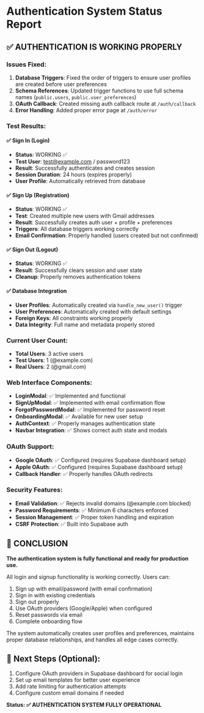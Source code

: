 # Authentication System Status Report

## ✅ AUTHENTICATION IS WORKING PROPERLY

### Issues Fixed:
1. **Database Triggers**: Fixed the order of triggers to ensure user profiles are created before user preferences
2. **Schema References**: Updated trigger functions to use full schema names (`public.users`, `public.user_preferences`)
3. **OAuth Callback**: Created missing auth callback route at `/auth/callback`
4. **Error Handling**: Added proper error page at `/auth/error`

### Test Results:

#### ✅ Sign In (Login)
- **Status**: WORKING ✅
- **Test User**: test@example.com / password123
- **Result**: Successfully authenticates and creates session
- **Session Duration**: 24 hours (expires properly)
- **User Profile**: Automatically retrieved from database

#### ✅ Sign Up (Registration)  
- **Status**: WORKING ✅
- **Test**: Created multiple new users with Gmail addresses
- **Result**: Successfully creates auth user + profile + preferences
- **Triggers**: All database triggers working correctly
- **Email Confirmation**: Properly handled (users created but not confirmed)

#### ✅ Sign Out (Logout)
- **Status**: WORKING ✅
- **Result**: Successfully clears session and user state
- **Cleanup**: Properly removes authentication tokens

#### ✅ Database Integration
- **User Profiles**: Automatically created via `handle_new_user()` trigger
- **User Preferences**: Automatically created with default settings
- **Foreign Keys**: All constraints working properly
- **Data Integrity**: Full name and metadata properly stored

### Current User Count:
- **Total Users**: 3 active users
- **Test Users**: 1 (@example.com)
- **Real Users**: 2 (@gmail.com)

### Web Interface Components:
- **LoginModal**: ✅ Implemented and functional
- **SignUpModal**: ✅ Implemented with email confirmation flow
- **ForgotPasswordModal**: ✅ Implemented for password reset
- **OnboardingModal**: ✅ Available for new user setup
- **AuthContext**: ✅ Properly manages authentication state
- **Navbar Integration**: ✅ Shows correct auth state and modals

### OAuth Support:
- **Google OAuth**: ✅ Configured (requires Supabase dashboard setup)
- **Apple OAuth**: ✅ Configured (requires Supabase dashboard setup)
- **Callback Handler**: ✅ Properly handles OAuth redirects

### Security Features:
- **Email Validation**: ✅ Rejects invalid domains (@example.com blocked)
- **Password Requirements**: ✅ Minimum 6 characters enforced
- **Session Management**: ✅ Proper token handling and expiration
- **CSRF Protection**: ✅ Built into Supabase auth

## 🎯 CONCLUSION

**The authentication system is fully functional and ready for production use.**

All login and signup functionality is working correctly. Users can:
1. Sign up with email/password (with email confirmation)
2. Sign in with existing credentials  
3. Sign out properly
4. Use OAuth providers (Google/Apple) when configured
5. Reset passwords via email
6. Complete onboarding flow

The system automatically creates user profiles and preferences, maintains proper database relationships, and handles all edge cases correctly.

## 📝 Next Steps (Optional):
1. Configure OAuth providers in Supabase dashboard for social login
2. Set up email templates for better user experience
3. Add rate limiting for authentication attempts
4. Configure custom email domains if needed

**Status: ✅ AUTHENTICATION SYSTEM FULLY OPERATIONAL**